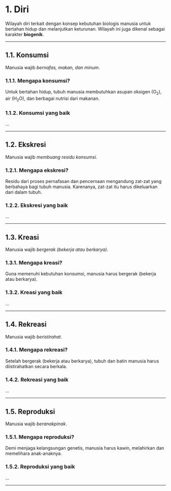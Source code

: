 # 1. Diri

Wilayah diri terkait dengan konsep kebutuhan biologis manusia untuk bertahan hidup dan melanjutkan keturunan. Wilayah ini juga dikenal sebagai karakter **biogenik**.
___

## 1.1. Konsumsi

Manusia wajib *bernafas, makan, dan minum*.

### 1.1.1. Mengapa konsumsi?

Untuk bertahan hidup, tubuh manusia membutuhkan asupan oksigen (O<sub>2</sub>), air (H<sub>2</sub>O), dan berbagai nutrisi dari makanan.

### 1.1.2. Konsumsi yang baik

...
___

## 1.2. Ekskresi

Manusia wajib *membuang residu konsumsi*.

### 1.2.1. Mengapa ekskresi?

Residu dari proses pernafasan dan pencernaan mengandung zat-zat yang berbahaya bagi tubuh manusia. Karenanya, zat-zat itu harus dikeluarkan dari dalam tubuh.

### 1.2.2. Ekskresi yang baik

...
___

## 1.3. Kreasi

Manusia wajib *bergerak (bekerja atau berkarya)*.

### 1.3.1. Mengapa kreasi?

Guna memenuhi kebutuhan konsumsi, manusia harus bergerak (bekerja atau berkarya).

### 1.3.2. Kreasi yang baik

...
___

## 1.4. Rekreasi

Manusia wajib *beristirahat*.

### 1.4.1. Mengapa rekreasi?

Setelah bergerak (bekerja atau berkarya), tubuh dan batin manusia harus diistirahatkan secara berkala.

### 1.4.2. Rekreasi yang baik

...
___

## 1.5. Reproduksi

Manusia wajib *beranakpinak*.

### 1.5.1. Mengapa reproduksi?

Demi menjaga kelangsungan genetis, manusia harus kawin, melahirkan dan memelihara anak-anaknya.

### 1.5.2. Reproduksi yang baik

...
___
